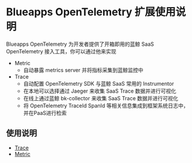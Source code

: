 # Blueapps OpenTelemetry 扩展使用说明

Blueapps OpenTelemetry 为开发者提供了开箱即用的蓝鲸 SaaS OpenTelemetry 接入工具，你可以通过他来实现

- Metric
  - 自动暴露 metrics server 并将指标采集到蓝鲸监控中
- Trace
  - 自动配置 OpenTelemetry SDK 与蓝鲸 SaaS 常用的 Instrumentor
  - 在本地可以选择通过 Jaeger 来收集 SaaS Trace 数据并进行可视化
  - 在线上通过蓝鲸 bk-collector 来收集 SaaS Trace 数据并进行可视化
  - 将 OpenTelemetry TraceId SpanId 等相关信息集成到框架系统日志中，并在PaaS进行检索


## 使用说明

- [Trace](./docs/trace.md)
- [Metric](./docs/metric.md)